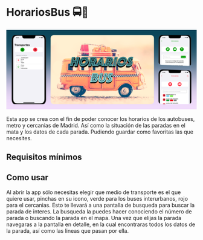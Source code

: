 # HorariosBus 🚍🚆

![CoverHorariosBus](https://raw.githubusercontent.com/EsAlco/EsAlco/master/CoverHorariosBus.png)

Esta app se crea con el fin de poder conocer los horarios de los autobuses, metro y cercanias de Madrid. Así como la situación de las paradas en el mata y los datos de cada parada. Pudiendo guardar como favoritas las que necesites.

## Requisitos mínimos


## Como usar

Al abrir la app sólo necesitas elegir que medio de transporte es el que quiere usar, pinchas en su icono, verde para los buses interurbanos, rojo para el cercanias. Esto te llevará a una pantalla de busqueda para buscar la parada de interes. La busqueda la puedes hacer conociendo el número de parada o buscando la parada en el mapa. Una vez que elijas la parada navegaras a la pantalla en detalle, en la cual encontraras todos los datos de la parada, así como las lineas que pasan por ella.
